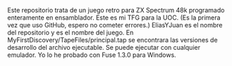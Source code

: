 Este repositorio trata de un juego retro para ZX Spectrum 48k programado enteramente en ensamblador.
Este es mi TFG para la UOC.
(Es la primera vez que uso GitHub, espero no cometer errores.)
EliasYJuan es el nombre del repositorio y es el nombre del juego.
En MyFirstDiscovery/TapeFiles/principal.tap se encontrara las versiones de desarrollo del archivo ejecutable. Se puede ejecutar con cualquier emulador. Yo lo he probado con Fuse 1.3.0 para Windows.
